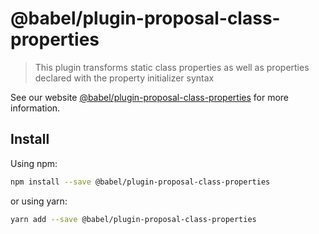 # @babel/plugin-proposal-class-properties

> This plugin transforms static class properties as well as properties declared with the property initializer syntax

See our website [@babel/plugin-proposal-class-properties](https://new.babeljs.io/docs/en/next/babel-plugin-proposal-class-properties.html) for more information.

## Install

Using npm:

```sh
npm install --save @babel/plugin-proposal-class-properties
```

or using yarn:

```sh
yarn add --save @babel/plugin-proposal-class-properties
```
